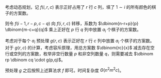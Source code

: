 考虑动态规划，记 $f(i,r,c)$ 表示正好占用了 $r$ 行 $c$ 列，填了 $1 \sim i$ 的所有颜色的棋子的方案数。

则令 $f(i-1,r-p,c-q)$ 向 $f(i,r,c)$ 转移，系数为 $\dbinom{n-r+p}{p} \dbinom{m-c+q}{q}$ 乘上正好在 $p$ 行 $q$ 列中放置 $a_i$ 个棋子的方案数。

考虑对于每个 $a_i$ 预处理 $g(r,c)$ 表示正好在 $r$ 行 $c$ 列中放置 $a_i$ 个棋子的方案数。对于 $g(r,c)$ 的计算，考虑容斥原理，用总方案数 $\dbinom{rc}{x}$ 减去存在空行或空列的方案数，枚举非空行数量 $p$ 和非空列数量 $q$，则需要减去 $\dbinom rp \dbinom cq \cdot g(p,q)$。

预处理 $g$ 之后按照上述算法求 $f$ 即可。时间复杂度 $\Theta(n^2 m^2 c)$。

